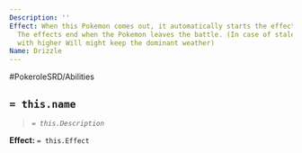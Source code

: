 ```yaml
---
Description: ''
Effect: When this Pokemon comes out, it automatically starts the effects of Rain Weather.
  The effects end when the Pokemon leaves the battle. (In case of stalemate the Pokemon
  with higher Will might keep the dominant weather)
Name: Drizzle
---
```


#PokeroleSRD/Abilities

## `= this.name`

> *`= this.Description`*

**Effect:** `= this.Effect`